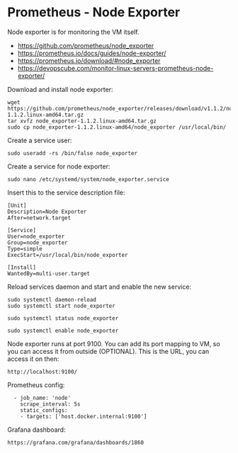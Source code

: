 # Prometheus - Node Exporter

Node exporter is for monitoring the VM itself.

- https://github.com/prometheus/node_exporter
- https://prometheus.io/docs/guides/node-exporter/
- https://prometheus.io/download/#node_exporter
- https://devopscube.com/monitor-linux-servers-prometheus-node-exporter/

Download and install node exporter:

```
wget https://github.com/prometheus/node_exporter/releases/download/v1.1.2/node_exporter-1.1.2.linux-amd64.tar.gz
tar xvfz node_exporter-1.1.2.linux-amd64.tar.gz 
sudo cp node_exporter-1.1.2.linux-amd64/node_exporter /usr/local/bin/
```

Create a service user: 

```
sudo useradd -rs /bin/false node_exporter
```

Create a service for node exporter:

```
sudo nano /etc/systemd/system/node_exporter.service
```

Insert this to the service description file:

```
[Unit]
Description=Node Exporter
After=network.target

[Service]
User=node_exporter
Group=node_exporter
Type=simple
ExecStart=/usr/local/bin/node_exporter

[Install]
WantedBy=multi-user.target
```

Reload services daemon and start and enable the new service:

```
sudo systemctl daemon-reload
sudo systemctl start node_exporter

sudo systemctl status node_exporter

sudo systemctl enable node_exporter
```

Node exporter runs at port 9100. You can add its port mapping to VM, so you can access it from outside (OPTIONAL). This is the URL, you can access it on then:

```
http://localhost:9100/
```

Prometheus config:

```
  - job_name: 'node'
    scrape_interval: 5s
    static_configs:
    - targets: ['host.docker.internal:9100']
```

Grafana dashboard:

```
https://grafana.com/grafana/dashboards/1860
```

